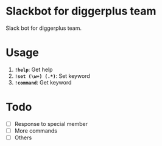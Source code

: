 # Slackbot for diggerplus team
Slack bot for diggerplus team.

# Usage

1. **`!help`**: Get help
2. **`!set (\w+) (.*)`**: Set keyword
3. **`!command`**: Get keyword

# Todo
- [ ] Response to special member
- [ ] More commands
- [ ] Others
